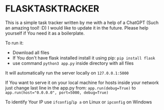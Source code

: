 # FLASKTASKTRACKER
This is a simple task tracker written by me with a help of a ChatGPT (Such an amazing tool! :D) I would like to update it in the future. Please help yourself if You need it as a boilerplate.

To run it:
- Download all files
- If You don't have flask installed install it using pip: `pip install flask`
- use command `python3 app.py` inside directory with all files

It will automatically run the server locally on `127.0.0.1:5000`

If You want to serve it on your local machine for hosts inside your network just change last line in the app.py from: `app.run(debug=True)` to `app.run(host="0.0.0.0", port=5000, debug=True)`

To identify Your IP use `ifconfig`/`ip a` on Linux or `ipconfig` on Windows
